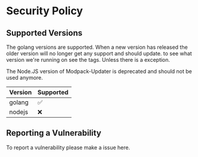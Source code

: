# Security Policy

## Supported Versions

The golang versions are supported. When a new version has released the older version will no longer get any support and should update. to see what version we're running on see the tags. Unless there is a exception.

The Node.JS version of Modpack-Updater is deprecated and should not be used anymore.


| Version | Supported          |
| ------- | ------------------ |
| golang  | :white_check_mark: |
| nodejs  | :x:                |

## Reporting a Vulnerability

To report a vulnerability please make a issue here.
